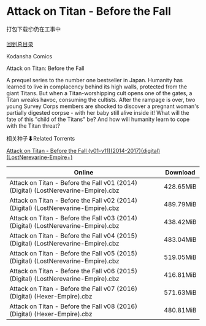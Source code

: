 # Attack on Titan - Before the Fall

打包下载📦仍在工事中

[回到总目录](/Catalogs.md)

Kodansha Comics

Attack on Titan: Before the Fall

A prequel series to the number one bestseller in Japan. Humanity has learned to live in complacency behind its high walls, protected from the giant Titans. But when a Titan-worshipping cult opens one of the gates, a Titan wreaks havoc, consuming the cultists. After the rampage is over, two young Survey Corps members are shocked to discover a pregnant woman's partially digested corpse - with her baby still alive inside it! What will the fate of this "child of the Titans" be? And how will humanity learn to cope with the Titan threat?





相关种子⬇Related Torrents

[Attack on Titan - Before the Fall (v01-v11)(2014-2017)(digital)(LostNerevarine-Empire+)](https://github.com/alicewish/markdown/blob/master/torrent/Attack-on-Titan---Before-the-Fall--v01-v11--2014-2017--digital--LostNerevarine-Empire.md)

Online | Download
--- | ---
Attack on Titan - Before the Fall v01 (2014) (Digital) (LostNerevarine-Empire).cbz | 428.65MiB
Attack on Titan - Before the Fall v02 (2014) (Digital) (LostNerevarine-Empire).cbz | 489.79MiB
Attack on Titan - Before the Fall v03 (2014) (Digital) (LostNerevarine-Empire).cbz | 438.42MiB
Attack on Titan - Before the Fall v04 (2015) (Digital) (LostNerevarine-Empire).cbz | 483.04MiB
Attack on Titan - Before the Fall v05 (2015) (Digital) (LostNerevarine-Empire).cbz | 519.05MiB
Attack on Titan - Before the Fall v06 (2015) (Digital) (LostNerevarine-Empire).cbz | 416.81MiB
Attack on Titan - Before the Fall v07 (2016) (Digital) (Hexer-Empire).cbz | 571.63MiB
Attack on Titan - Before the Fall v08 (2016) (Digital) (Hexer-Empire).cbz | 480.81MiB
